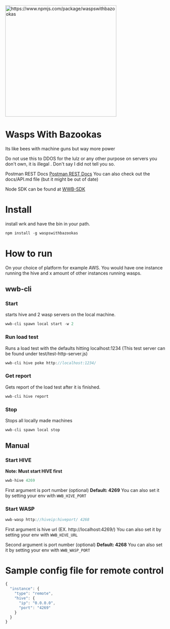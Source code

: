 
 <img src="https://i.imgur.com/u6JbkCf.png" alt="https://www.npmjs.com/package/waspswithbazookas" data-canonical-src="https://i.imgur.com/u6JbkCf.png" width="350" height="350" />

# Wasps With Bazookas
Its like bees with machine guns but way more power

Do not use this to DDOS for the lulz or any other purpose on servers you don't own, it is illegal . Don't say I did not tell you so.

Postman REST Docs
[Postman REST Docs](https://documenter.getpostman.com/view/208035/S1a1YnXU?version=latest)
You can also check out the docs/API.md file (but it might be out of date)

Node SDK can be found at [WWB-SDK](https://github.com/Phara0h/wwb-sdk)

# Install
install wrk and have the bin in your path.

```javascript
npm install -g waspswithbazookas
```

# How to run

On your choice of platform for example AWS. You would have one instance running the hive and x amount of other instances running wasps.

## wwb-cli

### Start
starts hive and 2 wasp servers on the local machine.
```javascript
wwb-cli spawn local start -w 2
```
### Run load test
Runs a load test with the defaults hitting localhost:1234 (This test server can be found under test/test-http-server.js)
```javascript
wwb-cli hive poke http://localhost:1234/
```
### Get report
Gets report of the load test after it is finished.
```javascript
wwb-cli hive report
```
### Stop
Stops all locally made machines
```javascript
wwb-cli spawn local stop
```

## Manual

### Start HIVE
**Note: Must start HIVE first**

```javascript
wwb-hive 4269
```
First argument is port number (optional) **Default: 4269**
You can also set it by setting your env with ``WWB_HIVE_PORT``

### Start WASP
```javascript
wwb-wasp http://hiveip:hiveport/ 4268
```
First argument is hive url (EX. http://localhost:4269/)
You can also set it by setting your env with ``WWB_HIVE_URL``

Second argument is port number (optional) **Default: 4268**
You can also set it by setting your env with ``WWB_WASP_PORT``


# Sample config file for remote control

```javascript
{
  "instance": {
    "type": "remote",
    "hive": {
      "ip": "0.0.0.0",
      "port": "4269"
    }
  }
}
```
